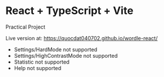 # React + TypeScript + Vite

Practical Project

Live version at: https://quocdat040702.github.io/wordle-react/

- Settings/HardMode not supported
- Settings/HighContrastMode not supported
- Statistic not supported
- Help not supported

